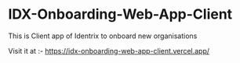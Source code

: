 # IDX-Onboarding-Web-App-Client
This is Client app of Identrix to onboard new organisations

Visit it at :- https://idx-onboarding-web-app-client.vercel.app/
